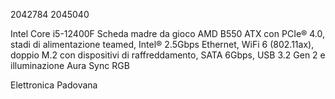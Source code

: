 2042784
2045040

Intel Core i5-12400F
Scheda madre da gioco AMD B550 ATX con PCIe® 4.0, stadi di alimentazione teamed, Intel® 2.5Gbps Ethernet, WiFi 6 (802.11ax), doppio M.2 con dispositivi di raffreddamento, SATA 6Gbps, USB 3.2 Gen 2 e illuminazione Aura Sync RGB

Elettronica Padovana
